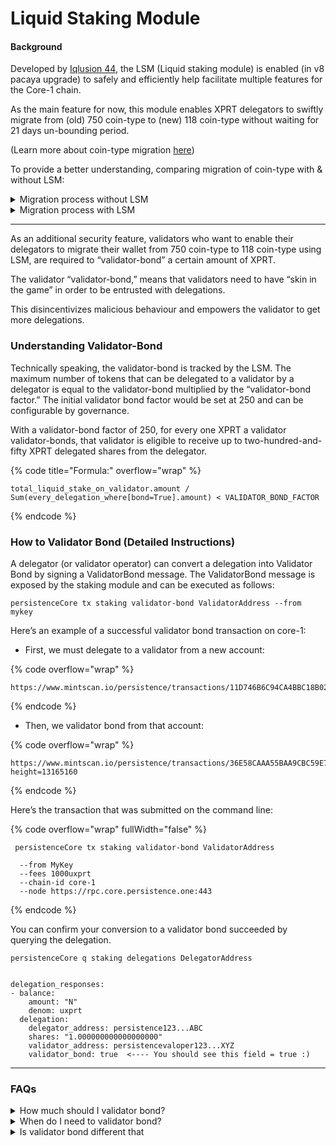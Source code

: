 # Liquid Staking Module

#### Background

Developed by [Iqlusion 44](https://twitter.com/iqlusioninc), the LSM (Liquid staking module) is enabled (in v8 pacaya upgrade) to safely and efficiently help facilitate multiple features for the Core-1 chain.&#x20;

As the main feature for now, this module enables XPRT delegators to swiftly migrate from (old) 750 coin-type to (new) 118 coin-type without waiting for 21 days un-bounding period.&#x20;

(Learn more about coin-type migration [here](https://docs.persistence.one/coin-type-migration-from-750-to-118))

To provide a better understanding, comparing migration of coin-type with & without LSM:

<details>

<summary>Migration process without LSM</summary>

* Un-delegate tokens from 750 coin-type wallet address
* Wait for **21 Days** unbounding period
* Transfer tokens to 118 coin-type wallet address
* Bound tokens again with 118 coin-type wallet address.

**Note:** With this process the drawback is that the delegator is tend to lose rewards for 21 days while the tokens are un-delegating.&#x20;

Check the wallet wise migration steps [here](https://docs.persistence.one/coin-type-migration-from-750-to-118).

</details>

<details>

<summary>Migration process with LSM</summary>

* Press the 'Transfer Delegations' button from pWALLET using 750 coin-type migration
* Enter your 118 coin-type migration and press send
* The tokens will now be converted to 'tokenised shares' and will be visible under the 'Tokenised Shares' tab in 'Staking' page.
* Redeem your tokens
* Voila! You have successfully transferred the tokens&#x20;

**Note:** The feature is only available using [pWALLET](http://wallet.persistence.one).

</details>

***

As an additional security feature, validators who want to enable their delegators to migrate their wallet from 750 coin-type to 118 coin-type  using LSM, are required to “validator-bond” a certain amount of XPRT.&#x20;

The validator “validator-bond,” means that validators need to have “skin in the game” in order to be entrusted with delegations.

This disincentivizes malicious behaviour and empowers the validator to get more delegations.&#x20;

### Understanding Validator-Bond

Technically speaking, the validator-bond is tracked by the LSM. The maximum number of tokens that can be delegated to a validator by a delegator is equal to the validator-bond multiplied by the “validator-bond factor.” The initial validator bond factor would be set at 250 and can be configurable by governance.&#x20;

With a validator-bond factor of 250, for every one XPRT a validator validator-bonds, that validator is eligible to receive up to two-hundred-and-fifty XPRT delegated shares from the delegator.&#x20;

{% code title="Formula:" overflow="wrap" %}
```markup
total_liquid_stake_on_validator.amount / Sum(every_delegation_where[bond=True].amount) < VALIDATOR_BOND_FACTOR
```
{% endcode %}

### How to Validator Bond (Detailed Instructions)

A delegator (or validator operator) can convert a delegation into Validator Bond by signing a ValidatorBond message. The ValidatorBond message is exposed by the staking module and can be executed as follows:

```
persistenceCore tx staking validator-bond ValidatorAddress --from mykey  
```

Here’s an example of a successful validator bond transaction on core-1:&#x20;

* First, we must delegate to a validator from a new account:&#x20;

{% code overflow="wrap" %}
```url
https://www.mintscan.io/persistence/transactions/11D746B6C94CA4BBC18B02F08A0024A4730BAE1ADDEFEDAFAE85EC58A7DACAA5
```
{% endcode %}

* Then, we validator bond from that account:&#x20;

{% code overflow="wrap" %}
```url
https://www.mintscan.io/persistence/transactions/36E58CAAA55BAA9CBC59E7CD0C1F78355AE5268331DB6C23DDC5AB79E001DF0E?height=13165160
```
{% endcode %}



Here’s the transaction that was submitted on the command line:

{% code overflow="wrap" fullWidth="false" %}
```
 persistenceCore tx staking validator-bond ValidatorAddress 
 
  --from MyKey 
  --fees 1000uxprt
  --chain-id core-1
  --node https://rpc.core.persistence.one:443
```
{% endcode %}

You can confirm your conversion to a validator bond succeeded by querying the delegation.&#x20;

```
persistenceCore q staking delegations DelegatorAddress


delegation_responses:
- balance:
    amount: "N"
    denom: uxprt
  delegation:
    delegator_address: persistence123...ABC
    shares: "1.000000000000000000"
    validator_address: persistencevaloper123...XYZ
    validator_bond: true  <---- You should see this field = true :)
```



***

### FAQs

<details>

<summary>How much should I validator bond?</summary>

For every 1 XPRT you validator-bond, you will be eligible to receive up to 250 XPRT tokenized shares from delegators.&#x20;

For example, if you validator bond 1,000 XPRT, you will be eligible for 250,000 XPRT tokensized shares.&#x20;



We built a tool that recommends how much you should validator bond.&#x20;

👉 [Recommended Validator Bond Tool](https://docs.google.com/spreadsheets/d/13XXa3cHDoDsbXg7cjBRk8i0SBUBG3YoNmtKgUXCXNcI/edit#gid=83969709) 👈

</details>

<details>

<summary>When do I need to validator bond?</summary>

We recommend validator bonding immediately as users (Delgators on your validator) will attempt to migrate their wallet address coin-type from 750 to 118.

At that time, if a validator does not have sufficient validator bond, delegators will not be able to migrate. In this condition delegators can also redelegate the tokens first to a validator which has validator-bond in order to continue the migration process.&#x20;

This acts as an advance for validators to attract more delegation from users in the long run.

</details>

<details>

<summary>Is validator bond different that </summary>



</details>





